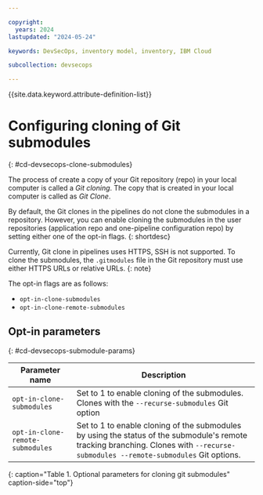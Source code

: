 ```yaml
---

copyright:
  years: 2024
lastupdated: "2024-05-24"

keywords: DevSecOps, inventory model, inventory, IBM Cloud

subcollection: devsecops

---
```


{{site.data.keyword.attribute-definition-list}}

# Configuring cloning of Git submodules
{: #cd-devsecops-clone-submodules}

The process of create a copy of your Git repository (repo) in your local computer is called a *Git cloning*. The copy that is created in your local computer is called as *Git Clone*.

By default, the Git clones in the pipelines do not clone the submodules in a repository. However, you can enable cloning the submodules in the user repositories (application repo and one-pipeline configuration repo) by setting either one of the opt-in flags.
{: shortdesc}

Currently, Git clone in pipelines uses HTTPS, SSH is not supported. To clone the submodules, the ``.gitmodules`` file in the Git repository must use either HTTPS URLs or relative URLs.
{: note}

The opt-in flags are as follows:

* `opt-in-clone-submodules`
* `opt-in-clone-remote-submodules`

## Opt-in parameters
{: #cd-devsecops-submodule-params}

| Parameter name | Description |
|-|-|
| `opt-in-clone-submodules` | Set to 1 to enable cloning of the submodules. Clones with the `--recurse-submodules` Git option |
| `opt-in-clone-remote-submodules` | Set to 1 to enable cloning of the submodules by using the status of the submodule's remote tracking branching. Clones with `--recurse-submodules --remote-submodules` Git options.|
{: caption="Table 1. Optional parameters for cloning git submodules" caption-side="top"}
